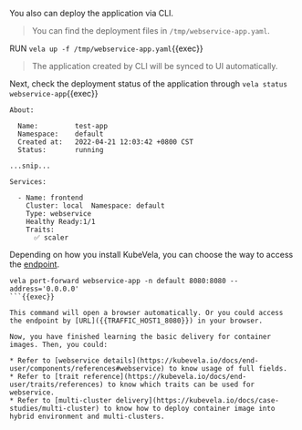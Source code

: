 You also can deploy the application via CLI.

> You can find the deployment files in `/tmp/webservice-app.yaml`.

RUN `vela up -f /tmp/webservice-app.yaml`{{exec}}

> The application created by CLI will be synced to UI automatically.

Next, check the deployment status of the application through `vela status webservice-app`{{exec}}

```
About:

  Name:      	test-app
  Namespace: 	default
  Created at:	2022-04-21 12:03:42 +0800 CST
  Status:    	running

...snip...

Services:

  - Name: frontend
    Cluster: local  Namespace: default
    Type: webservice
    Healthy Ready:1/1
    Traits:
      ✅ scaler
```

Depending on how you install KubeVela, you can choose the way to access the [endpoint]({{TRAFFIC_HOST1_8080}}).

```shell
vela port-forward webservice-app -n default 8080:8080 --address='0.0.0.0'
```{{exec}}

This command will open a browser automatically. Or you could access the endpoint by [URL]({{TRAFFIC_HOST1_8080}}) in your browser.

Now, you have finished learning the basic delivery for container images. Then, you could:

* Refer to [webservice details](https://kubevela.io/docs/end-user/components/references#webservice) to know usage of full fields.
* Refer to [trait reference](https://kubevela.io/docs/end-user/traits/references) to know which traits can be used for webservice.
* Refer to [multi-cluster delivery](https://kubevela.io/docs/case-studies/multi-cluster) to know how to deploy container image into hybrid environment and multi-clusters.
